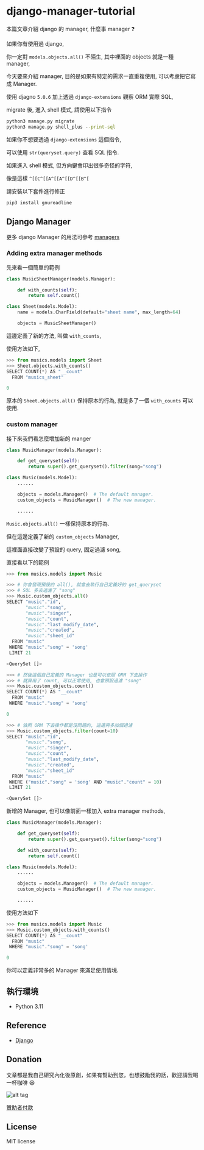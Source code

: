 # django-manager-tutorial

本篇文章介紹 django 的 manager, 什麼事 manager ❓

如果你有使用過 django,

你一定對 `models.objects.all()` 不陌生, 其中裡面的 objects 就是一種 manager,

今天要來介紹 manager, 目的是如果有特定的需求一直重複使用, 可以考慮把它寫成 Manager.

使用 djagno `5.0.6` 加上透過 `django-extensions` 觀察 ORM 實際 SQL,

migrate 後, 進入 shell 模式, 請使用以下指令

```cmd
python3 manage.py migrate
python3 manage.py shell_plus --print-sql
```

如果你不想要透過 `django-extensions` 這個指令,

可以使用 `str(queryset.query)` 查看 SQL 指令.

如果進入 shell 模式, 但方向鍵會印出很多奇怪的字符,

像是這樣 `^[[C^[[A^[[A^[[D^[[B^[`

請安裝以下套件進行修正

```cmd
pip3 install gnureadline
```

## Django Manager

更多 django Manager 的用法可參考 [managers](https://docs.djangoproject.com/en/5.0/topics/db/managers/)

### Adding extra manager methods

先來看一個簡單的範例

```python
class MusicSheetManager(models.Manager):

    def with_counts(self):
        return self.count()

class Sheet(models.Model):
    name = models.CharField(default="sheet name", max_length=64)

    objects = MusicSheetManager()
```

這邊定義了新的方法, 叫做 `with_counts`,

使用方法如下,

```python
>>> from musics.models import Sheet
>>> Sheet.objects.with_counts()
SELECT COUNT(*) AS "__count"
  FROM "musics_sheet"

0
```

原本的 `Sheet.objects.all()` 保持原本的行為, 就是多了一個 `with_counts` 可以使用.

### custom manager

接下來我們看怎麼增加新的 manger

```python
class MusicManager(models.Manager):

    def get_queryset(self):
        return super().get_queryset().filter(song="song")

class Music(models.Model):
    ......

    objects = models.Manager()  # The default manager.
    custom_objects = MusicManager()  # The new manager.

    ......
```

`Music.objects.all()` 一樣保持原本的行為.

但在這邊定義了新的 `custom_objects` Manager,

這裡面直接改變了預設的 query, 固定過濾 song,

直接看以下的範例

```python
>>> from musics.models import Music

>>> # 你會發現預設的 all(), 就會去執行自己定義好的 get_queryset
>>> # SQL 多去過濾了 "song"
>>> Music.custom_objects.all()
SELECT "music"."id",
       "music"."song",
       "music"."singer",
       "music"."count",
       "music"."last_modify_date",
       "music"."created",
       "music"."sheet_id"
  FROM "music"
 WHERE "music"."song" = 'song'
 LIMIT 21

<QuerySet []>

>>> # 然後這個自己定義的 Manager 也是可以依照 ORM 下去操作
>>> # 就算用了 count, 可以正常使用, 也會預設過濾 "song"
>>> Music.custom_objects.count()
SELECT COUNT(*) AS "__count"
  FROM "music"
 WHERE "music"."song" = 'song'

0

>>> # 依照 ORM 下去操作都是沒問題的, 這邊再多加個過濾
>>> Music.custom_objects.filter(count=10)
SELECT "music"."id",
       "music"."song",
       "music"."singer",
       "music"."count",
       "music"."last_modify_date",
       "music"."created",
       "music"."sheet_id"
  FROM "music"
 WHERE ("music"."song" = 'song' AND "music"."count" = 10)
 LIMIT 21

<QuerySet []>
```

新增的 Manager, 也可以像前面一樣加入 extra manager methods,

```python
class MusicManager(models.Manager):

    def get_queryset(self):
        return super().get_queryset().filter(song="song")

    def with_counts(self):
        return self.count()

class Music(models.Model):
    ......

    objects = models.Manager()  # The default manager.
    custom_objects = MusicManager()  # The new manager.

    ......
```

使用方法如下

```python
>>> from musics.models import Music
>>> Music.custom_objects.with_counts()
SELECT COUNT(*) AS "__count"
  FROM "music"
 WHERE "music"."song" = 'song'

0
```

你可以定義非常多的 Manager 來滿足使用情境.

## 執行環境

* Python 3.11

## Reference

* [Django](https://www.djangoproject.com/)

## Donation

文章都是我自己研究內化後原創，如果有幫助到您，也想鼓勵我的話，歡迎請我喝一杯咖啡 :laughing:

![alt tag](https://i.imgur.com/LRct9xa.png)

[贊助者付款](https://payment.opay.tw/Broadcaster/Donate/9E47FDEF85ABE383A0F5FC6A218606F8)

## License

MIT license
